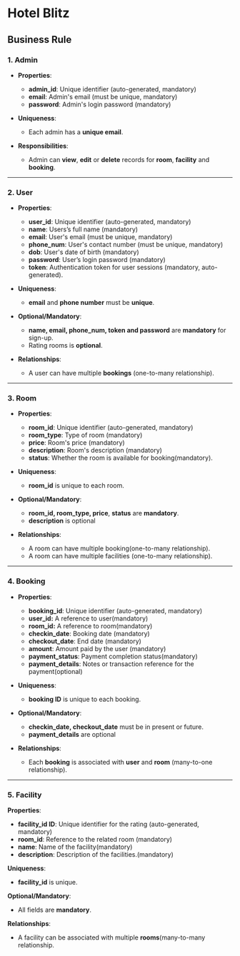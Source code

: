 # Hotel Blitz
## Business Rule

### 1. **Admin**

- **Properties**:
    - **admin_id**: Unique identifier (auto-generated, mandatory)
    - **email**: Admin's email (must be unique, mandatory)
    - **password**: Admin's login password (mandatory)
      
- **Uniqueness**:
    - Each admin has a **unique email**.
      
- **Responsibilities**:
    - Admin can **view**, **edit** or **delete** records for **room**, **facility** and **booking**.

---

### 2. **User**

- **Properties**:
    - **user_id**: Unique identifier (auto-generated, mandatory)
    - **name**: Users’s full name (mandatory)
    - **email**: User's email (must be unique, mandatory)
    - **phone_num**: User's contact number (must be unique, mandatory)
    - **dob**: User's date of birth (mandatory)
    - **password**: User’s login password (mandatory)
    - **token**: Authentication token for user sessions (mandatory, auto-generated).
      
- **Uniqueness**:
    - **email** and **phone number** must be **unique**.
      
- **Optional/Mandatory**:
    - **name, email, phone_num, **token** and password** are **mandatory** for sign-up.
    - Rating rooms is **optional**.
      
- **Relationships**:
    - A user can have multiple **bookings** (one-to-many relationship).

---

### 3. **Room**

- **Properties**:
    - **room_id**: Unique identifier (auto-generated, mandatory)
    - **room_type**: Type of room (mandatory)
    - **price**: Room's price (mandatory)
    - **description**: Room's description (mandatory)
    - **status**: Whether the room is available for booking(mandatory).
      
- **Uniqueness**:
    - **room_id** is unique to each room.
      
- **Optional/Mandatory**:
    - **room_id, room_type, price**, **status** are **mandatory**.
    - **description** is optional
      
- **Relationships**:
    - A room can have multiple booking(one-to-many relationship).
    - A room can have multiple facilities (one-to-many relationship).

---

### 4. **Booking**

- **Properties**:
    - **booking_id**: Unique identifier (auto-generated, mandatory)
    - **user_id:** A reference to user(mandatory)
    - **room_id:** A reference to room(mandatory)
    - **checkin_date**: Booking date (mandatory)
    - **checkout_date**: End date (mandatory)
    - **amount**: Amount paid by the user (mandatory)
    - **payment_status**: Payment completion status(mandatory)
    - **payment_details**: Notes or transaction reference for the payment(optional)
      
- **Uniqueness**:
    - **booking ID** is unique to each booking.
      
- **Optional/Mandatory**:
    - **checkin_date, checkout_date** must be in present or future.
    - **payment_details** are optional
      
- **Relationships**:
    - Each **booking** is associated with **user** and **room** (many-to-one relationship).

---

### **5. Facility**

**Properties**:

- **facility_id ID**: Unique identifier for the rating (auto-generated, mandatory)
- **room_id**: Reference to the related room (mandatory)
- **name**: Name of the facility(mandatory)
- **description**: Description of the facilities.(mandatory)

**Uniqueness**:

- **facility_id** is unique.

**Optional/Mandatory**:

- All fields are **mandatory**.

**Relationships**:

- A facility can be associated with multiple **rooms**(many-to-many relationship.



